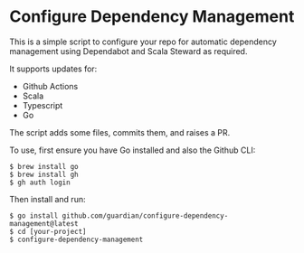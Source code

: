# Configure Dependency Management

This is a simple script to configure your repo for automatic dependency
management using Dependabot and Scala Steward as required.

It supports updates for:

- Github Actions
- Scala
- Typescript
- Go

The script adds some files, commits them, and raises a PR.

To use, first ensure you have Go installed and also the Github CLI:

    $ brew install go
    $ brew install gh
    $ gh auth login

Then install and run:

    $ go install github.com/guardian/configure-dependency-management@latest
    $ cd [your-project]
    $ configure-dependency-management
